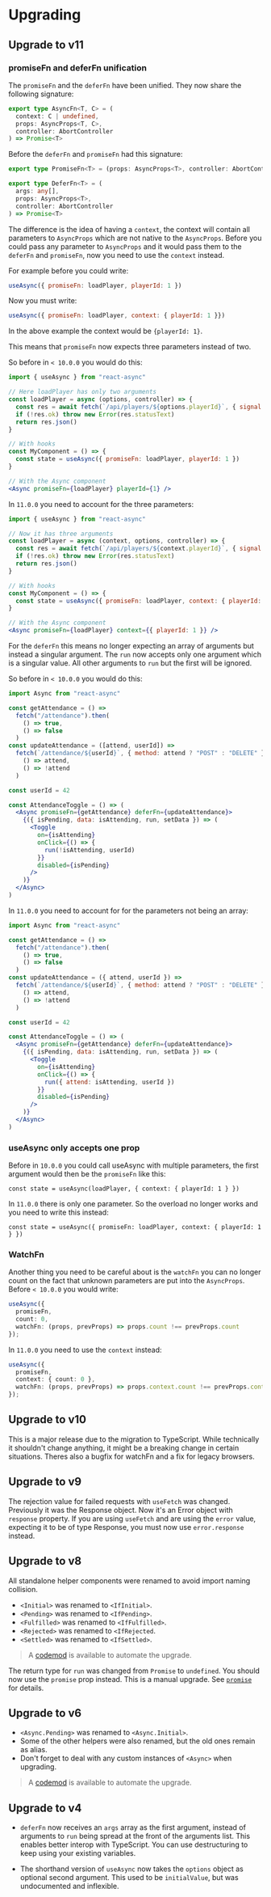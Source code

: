 # Upgrading

## Upgrade to v11

### promiseFn and deferFn unification

The `promiseFn` and the `deferFn` have been unified. They now share the following signature:

```ts
export type AsyncFn<T, C> = (
  context: C | undefined,
  props: AsyncProps<T, C>,
  controller: AbortController
) => Promise<T>
```

Before the `deferFn` and `promiseFn` had this signature:

```ts
export type PromiseFn<T> = (props: AsyncProps<T>, controller: AbortController) => Promise<T>

export type DeferFn<T> = (
  args: any[],
  props: AsyncProps<T>,
  controller: AbortController
) => Promise<T>
```

The difference is the idea of having a `context`, the context will contain all parameters
to `AsyncProps` which are not native to the `AsyncProps`. Before you could pass any parameter
to `AsyncProps` and it would pass them to the `deferFn` and `promiseFn`, now you need to use
the `context` instead.

For example before you could write:

```jsx
useAsync({ promiseFn: loadPlayer, playerId: 1 })
```

Now you must write:

```jsx
useAsync({ promiseFn: loadPlayer, context: { playerId: 1 }})
```

In the above example the context would be `{playerId: 1}`.

This means that `promiseFn` now expects three parameters instead of two.

So before in `< 10.0.0` you would do this:

```jsx
import { useAsync } from "react-async"

// Here loadPlayer has only two arguments
const loadPlayer = async (options, controller) => {
  const res = await fetch(`/api/players/${options.playerId}`, { signal: controller.signal })
  if (!res.ok) throw new Error(res.statusText)
  return res.json()
}

// With hooks
const MyComponent = () => {
  const state = useAsync({ promiseFn: loadPlayer, playerId: 1 })
}

// With the Async component
<Async promiseFn={loadPlayer} playerId={1} />
```

In `11.0.0` you need to account for the three parameters:

```jsx
import { useAsync } from "react-async"

// Now it has three arguments
const loadPlayer = async (context, options, controller) => {
  const res = await fetch(`/api/players/${context.playerId}`, { signal: controller.signal })
  if (!res.ok) throw new Error(res.statusText)
  return res.json()
}

// With hooks
const MyComponent = () => {
  const state = useAsync({ promiseFn: loadPlayer, context: { playerId: 1 } })
}

// With the Async component
<Async promiseFn={loadPlayer} context={{ playerId: 1 }} />
```

For the `deferFn` this means no longer expecting an array of arguments but instead a singular argument.
The `run` now accepts only one argument which is a singular value. All other arguments to `run` but
the first will be ignored.

So before in `< 10.0.0` you would do this:

```jsx
import Async from "react-async"

const getAttendance = () =>
  fetch("/attendance").then(
    () => true,
    () => false
  )
const updateAttendance = ([attend, userId]) =>
  fetch(`/attendance/${userId}`, { method: attend ? "POST" : "DELETE" }).then(
    () => attend,
    () => !attend
  )

const userId = 42

const AttendanceToggle = () => (
  <Async promiseFn={getAttendance} deferFn={updateAttendance}>
    {({ isPending, data: isAttending, run, setData }) => (
      <Toggle
        on={isAttending}
        onClick={() => {
          run(!isAttending, userId)
        }}
        disabled={isPending}
      />
    )}
  </Async>
)
```

In `11.0.0` you need to account for for the parameters not being an array:

```jsx
import Async from "react-async"

const getAttendance = () =>
  fetch("/attendance").then(
    () => true,
    () => false
  )
const updateAttendance = ({ attend, userId }) =>
  fetch(`/attendance/${userId}`, { method: attend ? "POST" : "DELETE" }).then(
    () => attend,
    () => !attend
  )

const userId = 42

const AttendanceToggle = () => (
  <Async promiseFn={getAttendance} deferFn={updateAttendance}>
    {({ isPending, data: isAttending, run, setData }) => (
      <Toggle
        on={isAttending}
        onClick={() => {
          run({ attend: isAttending, userId })
        }}
        disabled={isPending}
      />
    )}
  </Async>
)
```

### useAsync only accepts one prop

Before in `10.0.0` you could call useAsync with multiple parameters,
the first argument would then be the `promiseFn` like this:

```tsx
const state = useAsync(loadPlayer, { context: { playerId: 1 } })
```

In `11.0.0` there is only one parameter. So the overload no longer works and you need to write this instead:

```tsx
const state = useAsync({ promiseFn: loadPlayer, context: { playerId: 1 } })
```

### WatchFn

Another thing you need to be careful about is the `watchFn` you can no longer count on the fact that 
unknown parameters are put into the `AsyncProps`. Before `< 10.0.0` you would write:

```ts
useAsync({ 
  promiseFn, 
  count: 0, 
  watchFn: (props, prevProps) => props.count !== prevProps.count 
});
```

In `11.0.0` you need to use the `context` instead:

```ts
useAsync({ 
  promiseFn, 
  context: { count: 0 }, 
  watchFn: (props, prevProps) => props.context.count !== prevProps.context.count 
});
```

## Upgrade to v10

This is a major release due to the migration to TypeScript. While technically it shouldn't change anything, it might be a breaking change in certain situations. Theres also a bugfix for watchFn and a fix for legacy browsers.

## Upgrade to v9

The rejection value for failed requests with `useFetch` was changed. Previously it was the Response object. Now it's an
Error object with `response` property. If you are using `useFetch` and are using the `error` value, expecting it to be
of type Response, you must now use `error.response` instead.

## Upgrade to v8

All standalone helper components were renamed to avoid import naming collision.

- `<Initial>` was renamed to `<IfInitial>`.
- `<Pending>` was renamed to `<IfPending>`.
- `<Fulfilled>` was renamed to `<IfFulfilled>`.
- `<Rejected>` was renamed to `<IfRejected`.
- `<Settled>` was renamed to `<IfSettled>`.

> A [codemod](https://github.com/async-library/react-async/tree/master/codemods) is available to automate the upgrade.

The return type for `run` was changed from `Promise` to `undefined`. You should now use the `promise` prop instead. This
is a manual upgrade. See [`promise`](state.md#promise) for details.

## Upgrade to v6

- `<Async.Pending>` was renamed to `<Async.Initial>`.
- Some of the other helpers were also renamed, but the old ones remain as alias.
- Don't forget to deal with any custom instances of `<Async>` when upgrading.

> A [codemod](https://github.com/async-library/react-async/tree/master/codemods) is available to automate the upgrade.

## Upgrade to v4

- `deferFn` now receives an `args` array as the first argument, instead of arguments to `run` being spread at the front
  of the arguments list. This enables better interop with TypeScript. You can use destructuring to keep using your
  existing variables.

- The shorthand version of `useAsync` now takes the `options` object as optional second argument. This used to be
  `initialValue`, but was undocumented and inflexible.
